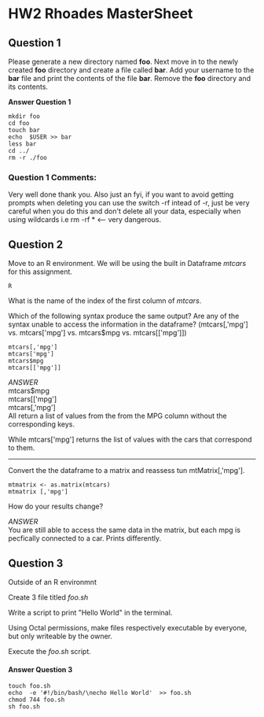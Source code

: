 <h1 id="toc_0">HW2 Rhoades MasterSheet</h1>

<h2 id="toc_1">Question 1</h2>

<p>Please generate a new directory named <strong>foo</strong>.
Next move in to the newly created <strong>foo</strong> directory and create a file called <strong>bar</strong>.
Add your username to the <strong>bar</strong> file and print the contents of the file <strong>bar</strong>.
Remove the <strong>foo</strong> directory and its contents.   </p>

<p><strong>Answer Question 1</strong></p>

<div><pre><code class="language-none">mkdir foo
cd foo
touch bar
echo  $USER &gt;&gt; bar
less bar
cd ../
rm -r ./foo</code></pre></div>

### Question 1 Comments:
Very well done thank you. Also just an fyi, if you want to avoid getting prompts when deleting you can use the switch -rf intead of -r, just be very careful when you do this and don't delete all your data, especially when using wildcards i.e rm -rf * <-- very dangerous.

<h2 id="toc_2">Question 2</h2>

<p>Move to an R environment.
We will be using the built in Dataframe <em>mtcars</em> for this assignment.</p>

<div><pre><code class="language-none">R</code></pre></div>

<p>What is the name of the index of the first column of <em>mtcars</em>.</p>

<p>Which of the following syntax produce the same output?
Are any of the syntax unable to access the information in the dataframe?
(mtcars[,&#39;mpg&#39;] vs. mtcars[&#39;mpg&#39;] vs. mtcars$mpg vs. mtcars[[&#39;mpg&#39;]])</p>

<div><pre><code class="language-none">mtcars[,&#39;mpg&#39;]
mtcars[&#39;mpg&#39;]
mtcars$mpg
mtcars[[&#39;mpg&#39;]]</code></pre></div>

<p><em>ANSWER</em><br>
mtcars$mpg<br>
mtcars[[&#39;mpg&#39;]<br>
mtcars[,&#39;mpg&#39;]<br>
All return a list of values from the from the MPG column without the corresponding keys.</p>

<p>While mtcars[&#39;mpg&#39;] returns the list of values with the cars that correspond to them.</p>

<hr>

<p>Convert the the dataframe to a matrix and reassess tun mtMatrix[,&#39;mpg&#39;].</p>

<div><pre><code class="language-none">mtmatrix &lt;- as.matrix(mtcars)
mtmatrix [,&#39;mpg&#39;]</code></pre></div>

<p>How do your results change?</p>

<p><em>ANSWER</em><br>
You are still able to access the same data in the matrix, but each mpg is pecfically connected to a car.
Prints differently.</p>

<h2 id="toc_3">Question 3</h2>

<p>Outside of an R environmnt</p>

<p>Create 3 file titled <em>foo.sh</em></p>

<p>Write a script to print &quot;Hello World&quot; in the terminal.</p>

<p>Using Octal permissions, make files respectively executable by everyone, but only writeable by the owner.</p>

<p>Execute the <em>foo.sh</em> script.</p>

<h4 id="toc_4">Answer Question 3</h4>

<div><pre><code class="language-none">touch foo.sh
echo  -e &#39;#!/bin/bash/\necho Hello World&#39;  &gt;&gt; foo.sh
chmod 744 foo.sh
sh foo.sh</code></pre></div>
